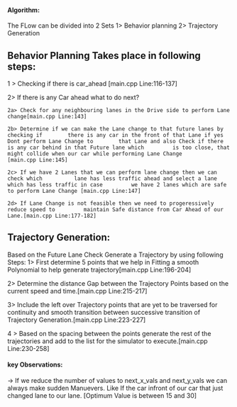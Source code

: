 #### Algorithm:

The FLow can be divided into 2 Sets
1> Behavior planning
2> Trajectory Generation

## Behavior Planning Takes place in following steps:

1 > Checking if there is car_ahead [main.cpp Line:116-137]

2> If there is any Car ahead what to do next?
	
    2a> Check for any neighbouring lanes in the Drive side to perform Lane 					change[main.cpp Line:143]
	
	2b> Determine if we can make the Lane change to that future lanes by checking if 		there is any car in the front of that Lane if yes Dont perform Lane Change to 		 that Lane and also Check if there is any car behind in that Future lane which 		   is too close, that might collide when our car while performing Lane Change 		   [main.cpp Line:145]
	
	2c> If we have 2 Lanes that we can perform lane change then we can check which 			lane has less traffic ahead and select a lane which has less traffic in case 		 we have 2 lanes which are safe to perform Lane Change [main.cpp Line:147]
	
    2d> If Lane Change is not feasible then we need to progeressively reduce speed to   	  maintain Safe distance from Car Ahead of our Lane.[main.cpp Line:177-182]
	
## Trajectory Generation:

Based on the Future Lane Check Generate a Trajectory by using following Steps:
1> First determine 5 points that we help in Fitting a smooth Polynomial to help generate trajectory[main.cpp Line:196-204]

2> Determine the distance Gap between the Trajectory Points based on the current speed and time.[main.cpp Line:215-217]

3> Include the left over Trajectory points that are yet to be traversed for continuity and smooth transition between      	successive transition of Trajectory Generation.[main.cpp Line:223-227]

4 > Based on the spacing between the points generate the rest of the trajectories and add to the list for the simulator to execute.[main.cpp Line:230-258]


#### key Observations:
-> If we reduce the number of values to next_x_vals and next_y_vals we can always make sudden Manuevers. Like If the car infront of our car that just changed lane to our lane. [Optimum Value is between 15 and 30]